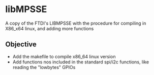 # libMPSSE
A copy of the FTDI's LIBMPSSE with the procedure for compiling in X86_x64 linux, and adding more functions

## Objective
- Add the makefile to compile x86_64 linux version
- Add functions nos included in the standard spi/i2c functions, like reading the "lowbytes" GPIOs
